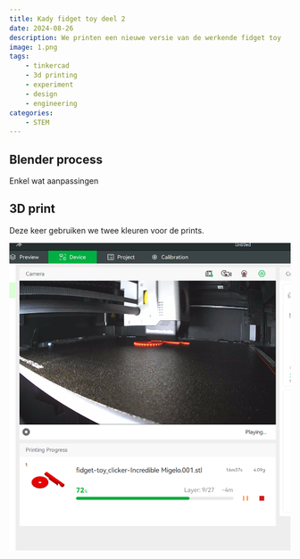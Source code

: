 ```yaml
---
title: Kady fidget toy deel 2
date: 2024-08-26
description: We printen een nieuwe versie van de werkende fidget toy
image: 1.png
tags: 
    - tinkercad
    - 3d printing
    - experiment
    - design
    - engineering
categories:
    - STEM
---
```




<!--more-->

## Blender process

Enkel wat aanpassingen

## 3D print

Deze keer gebruiken we twee kleuren voor de prints.

![Image 2](2.png)
